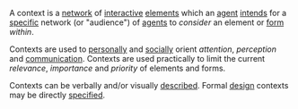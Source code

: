A context is a [network](https://github.com/gcassel/Modular-Organization-Terminology/blob/master/terms/network.md) of [interactive](https://github.com/gcassel/Modular-Organization-Terminology/edit/master/terms/interaction.md) [elements](https://github.com/gcassel/Modular-Organization-Terminology/blob/master/terms/element.md) which an [agent](https://github.com/gcassel/Modular-Organization-Terminology/blob/master/terms/agent.md) [intends](https://github.com/gcassel/Modular-Organization-Terminology/blob/master/terms/intention.md) for a [specific](https://github.com/gcassel/Modular-Organization-Terminology/edit/master/terms/specific.md) network (or "audience") of [agents](https://github.com/gcassel/Modular-Organization-Terminology/blob/master/terms/agent.md) to *consider* an element or [form](https://github.com/gcassel/Modular-Organization-Terminology/blob/master/terms/form.md) *within*.
 
Contexts are used to [personally](https://github.com/gcassel/Modular-Organization-Terminology/edit/master/terms/personal.md) and [socially](https://github.com/gcassel/Modular-Organization-Terminology/edit/master/terms/social.md) orient *attention*, *perception* and [communication](https://github.com/gcassel/Modular-Organization-Terminology/blob/master/terms/communication.md).  Contexts are used practically to limit the current *relevance*, *importance* and *priority* of elements and forms.

Contexts can be verbally and/or visually [described](https://github.com/gcassel/Modular-Organization-Terminology/blob/master/terms/description.md).  Formal [design](https://github.com/gcassel/Modular-Organization-Terminology/blob/master/terms/design.md) contexts may be directly [specified](https://github.com/gcassel/Modular-Organization-Terminology/blob/master/terms/specification.md).
